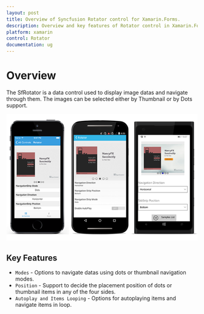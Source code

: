 ```yaml
---
layout: post
title: Overview of Syncfusion Rotator control for Xamarin.Forms.
description: Overview and key features of Rotator control in Xamarin.Forms
platform: xamarin 
control: Rotator 
documentation: ug
---
```


# Overview

The SfRotator is a data control used to display image datas and navigate through them. The images can be selected either by Thumbnail or by Dots support.

![](images/overview.png)
 
## Key Features

* `Modes` - Options to navigate datas using dots or thumbnail navigation modes.
* `Position` - Support to decide the placement position of dots or thumbnail items in any of the four sides.
* `Autoplay and Items Looping` - Options for autoplaying items and navigate items in loop.